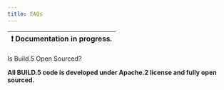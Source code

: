 ```yaml
---
title: FAQs
---
```


| :exclamation:  Documentation in progress. |
|-------------------------------------------------- |

Is Build.5 Open Sourced?

__All BUILD.5 code is developed under Apache.2 license and fully open sourced.__